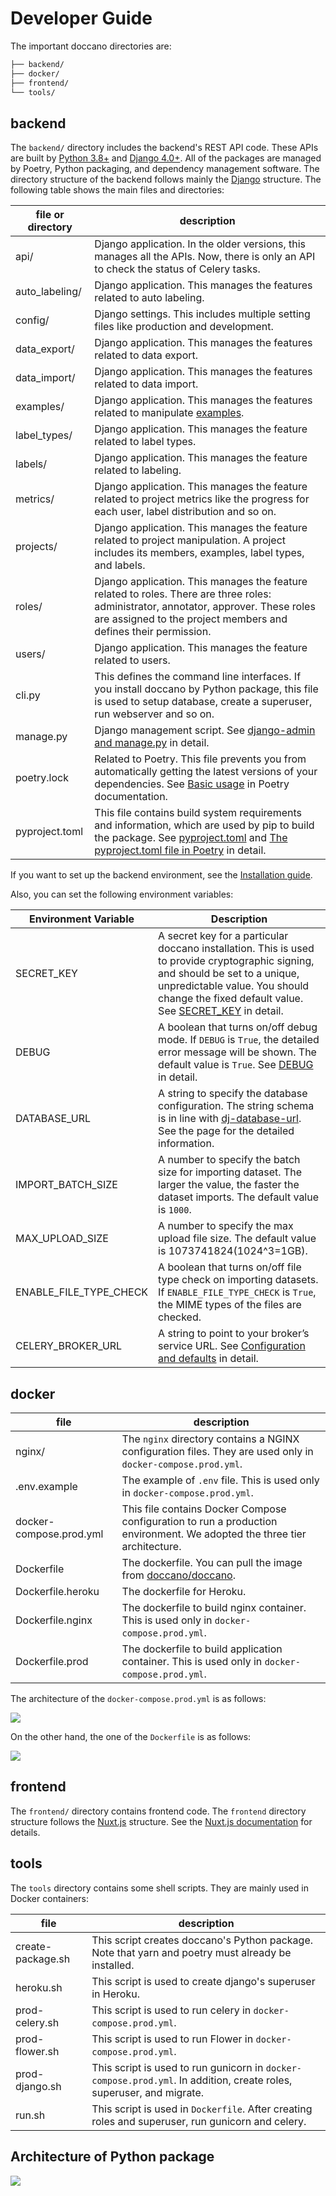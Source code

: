 # Developer Guide

The important doccano directories are:

```bash
├── backend/
├── docker/
├── frontend/
└── tools/
```

## backend

The `backend/` directory includes the backend's REST API code. These APIs are built by [Python 3.8+](https://www.python.org/) and [Django 4.0+](https://www.djangoproject.com). All of the packages are managed by Poetry, Python packaging, and dependency management software. The directory structure of the backend follows mainly the [Django](https://www.djangoproject.com) structure. The following table shows the main files and directories:

| file or directory |                                                                                                                                            description                                                                                                                                             |
| ----------------- | -------------------------------------------------------------------------------------------------------------------------------------------------------------------------------------------------------------------------------------------------------------------------------------------------- |
| api/              | Django application. In the older versions, this manages all the APIs. Now, there is only an API to check the status of Celery tasks.                                                                                                                                                               |
| auto_labeling/    | Django application. This manages the features related to auto labeling.                                                                                                                                                                                                                            |
| config/           | Django settings. This includes multiple setting files like production and development.                                                                                                                                                                                                             |
| data_export/      | Django application. This manages the features related to data export.                                                                                                                                                                                                                              |
| data_import/      | Django application. This manages the features related to data import.                                                                                                                                                                                                                              |
| examples/         | Django application. This manages the features related to manipulate [examples](https://developers.google.com/machine-learning/glossary#example).                                                                                                                                                   |
| label_types/      | Django application. This manages the feature related to label types.                                                                                                                                                                                                                               |
| labels/           | Django application. This manages the feature related to labeling.                                                                                                                                                                                                                                  |
| metrics/          | Django application. This manages the feature related to project metrics like the progress for each user, label distribution and so on.                                                                                                                                                             |
| projects/         | Django application. This manages the feature related to project manipulation. A project includes its members, examples, label types, and labels.                                                                                                                                                   |
| roles/            | Django application. This manages the feature related to roles. There are three roles: administrator, annotator, approver. These roles are assigned to the project members and defines their permission.                                                                                            |
| users/            | Django application. This manages the feature related to users.                                                                                                                                                                                                                                     |
| cli.py            | This defines the command line interfaces. If you install doccano by Python package, this file is used to setup database, create a superuser, run webserver and so on.                                                                                                                              |
| manage.py         | Django management script. See [django-admin and manage.py](https://docs.djangoproject.com/en/4.0/ref/django-admin/) in detail.                                                                                                                                                                     |
| poetry.lock       | Related to Poetry. This file prevents you from automatically getting the latest versions of your dependencies. See [Basic usage](https://python-poetry.org/docs/basic-usage/) in Poetry documentation.                                                                                             |
| pyproject.toml    | This file contains build system requirements and information, which are used by pip to build the package. See [pyproject.toml](https://pip.pypa.io/en/stable/reference/build-system/pyproject-toml/) and [The pyproject.toml file in Poetry](https://python-poetry.org/docs/pyproject/) in detail. |

If you want to set up the backend environment, see the [Installation guide](./install_and_upgrade_doccano.md#install-from-source).

Also, you can set the following environment variables:

| Environment Variable   | Description                                                                                                                                                                                                                                                                                               |
| ---------------------- | --------------------------------------------------------------------------------------------------------------------------------------------------------------------------------------------------------------------------------------------------------------------------------------------------------- |
| SECRET_KEY             | A secret key for a particular doccano installation. This is used to provide cryptographic signing, and should be set to a unique, unpredictable value. You should change the fixed default value. See [SECRET_KEY](https://docs.djangoproject.com/en/4.1/ref/settings/#std-setting-SECRET_KEY) in detail. |
| DEBUG                  | A boolean that turns on/off debug mode. If `DEBUG` is `True`, the detailed error message will be shown. The default value is `True`. See [DEBUG](https://docs.djangoproject.com/en/4.1/ref/settings/) in detail.                                                                                          |
| DATABASE_URL           | A string to specify the database configuration. The string schema is in line with [dj-database-url](https://github.com/jazzband/dj-database-url). See the page for the detailed information.                                                                                                              |
| IMPORT_BATCH_SIZE      | A number to specify the batch size for importing dataset. The larger the value, the faster the dataset imports. The default value is `1000`.                                                                                                                                                              |
| MAX_UPLOAD_SIZE        | A number to specify the max upload file size. The default value is 1073741824(1024^3=1GB).                                                                                                                                                                                                                |
| ENABLE_FILE_TYPE_CHECK | A boolean that turns on/off file type check on importing datasets. If `ENABLE_FILE_TYPE_CHECK` is `True`, the MIME types of the files are checked.                                                                                                                                                        |
| CELERY_BROKER_URL      | A string to point to your broker’s service URL. See [Configuration and defaults](https://docs.celeryq.dev/en/stable/userguide/configuration.html) in detail.                                                                                                                                              |

## docker

|          file          |                                                       description                                                        |
| ----------------------- | ------------------------------------------------------------------------------------------------------------------------ |
| nginx/                  | The `nginx` directory contains a NGINX configuration files. They are used only in `docker-compose.prod.yml`.             |
| .env.example            | The example of `.env` file. This is used only in `docker-compose.prod.yml`.                                              |
| docker-compose.prod.yml | This file contains Docker Compose configuration to run a production environment. We adopted the three tier architecture. |
| Dockerfile              | The dockerfile. You can pull the image from [doccano/doccano](https://hub.docker.com/r/doccano/doccano).                 |
| Dockerfile.heroku       | The dockerfile for Heroku.                                                                                               |
| Dockerfile.nginx        | The dockerfile to build nginx container. This is used only in `docker-compose.prod.yml`.                                 |
| Dockerfile.prod         | The dockerfile to build application container. This is used only in `docker-compose.prod.yml`.                           |

The architecture of the `docker-compose.prod.yml` is as follows:

![](images/developer_guide/architecture_docker_compose.png)

On the other hand, the one of the `Dockerfile` is as follows:

![](images/developer_guide/architecture_docker.png)

## frontend

The `frontend/` directory contains frontend code. The `frontend` directory structure follows the [Nuxt.js](https://ru.nuxtjs.org) structure. See the [Nuxt.js documentation](https://nuxtjs.org/guide/directory-structure/) for details.

## tools

The `tools` directory contains some shell scripts. They are mainly used in Docker containers:

|       file        |                                                     description                                                      |
| ----------------- | -------------------------------------------------------------------------------------------------------------------- |
| create-package.sh | This script creates doccano's Python package. Note that yarn and poetry must already be installed.                   |
| heroku.sh         | This script is used to create django's superuser in Heroku.                                                          |
| prod-celery.sh    | This script is used to run celery in `docker-compose.prod.yml`.                                                      |
| prod-flower.sh    | This script is used to run Flower in `docker-compose.prod.yml`.                                                      |
| prod-django.sh    | This script is used to run gunicorn in `docker-compose.prod.yml`. In addition, create roles, superuser, and migrate. |
| run.sh            | This script is used in `Dockerfile`. After creating roles and superuser, run gunicorn and celery.                    |

## Architecture of Python package

![](images/developer_guide/architecture_python_package.png)
